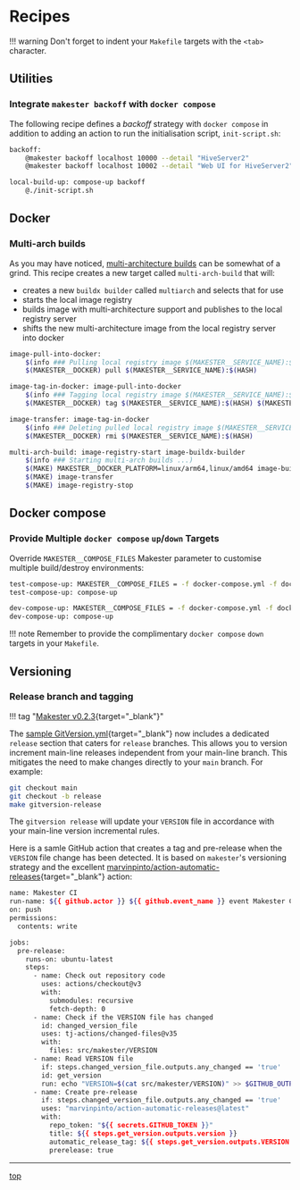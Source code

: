# Recipes

!!! warning
    Don't forget to indent your `Makefile` targets with the `<tab>` character.

## Utilities

### Integrate `makester backoff` with `docker compose`

The following recipe defines a _backoff_ strategy with `docker compose` in addition
to adding an action to run the initialisation script, `init-script.sh`:

```sh
backoff:
    @makester backoff localhost 10000 --detail "HiveServer2"
    @makester backoff localhost 10002 --detail "Web UI for HiveServer2"

local-build-up: compose-up backoff
    @./init-script.sh
```

## Docker

### Multi-arch builds

As you may have noticed, [multi-architecture builds](makefiles/docker.md#support-for-multi-architecture-builds)
can be somewhat of a grind. This recipe creates a new target called `multi-arch-build` that will:

- creates a new `buildx builder` called `multiarch` and selects that for use
- starts the local image registry
- builds image with multi-architecture support and publishes to the local registry server
- shifts the new multi-architecture image from the local registry server into docker

```sh title="Multi-arch container image builds."
image-pull-into-docker:
    $(info ### Pulling local registry image $(MAKESTER__SERVICE_NAME):$(HASH) into docker)
    $(MAKESTER__DOCKER) pull $(MAKESTER__SERVICE_NAME):$(HASH)

image-tag-in-docker: image-pull-into-docker
    $(info ### Tagging local registry image $(MAKESTER__SERVICE_NAME):$(HASH) for docker)
    $(MAKESTER__DOCKER) tag $(MAKESTER__SERVICE_NAME):$(HASH) $(MAKESTER__STATIC_SERVICE_NAME):$(HASH)

image-transfer: image-tag-in-docker
    $(info ### Deleting pulled local registry image $(MAKESTER__SERVICE_NAME):$(HASH))
    $(MAKESTER__DOCKER) rmi $(MAKESTER__SERVICE_NAME):$(HASH)

multi-arch-build: image-registry-start image-buildx-builder
    $(info ### Starting multi-arch builds ...)
    $(MAKE) MAKESTER__DOCKER_PLATFORM=linux/arm64,linux/amd64 image-buildx
    $(MAKE) image-transfer
    $(MAKE) image-registry-stop
```

## Docker compose

### Provide Multiple `docker compose` `up`/`down` Targets

Override `MAKESTER__COMPOSE_FILES` Makester parameter to customise multiple build/destroy environments:

```sh
test-compose-up: MAKESTER__COMPOSE_FILES = -f docker-compose.yml -f docker-compose-test.yml
test-compose-up: compose-up

dev-compose-up: MAKESTER__COMPOSE_FILES = -f docker-compose.yml -f docker-compose-dev.yml
dev-compose-up: compose-up
```

!!! note
    Remember to provide the complimentary `docker compose` `down` targets in your `Makefile`.

## Versioning

### Release branch and tagging

!!! tag "[Makester v0.2.3](https://github.com/loum/makester/releases/tag/0.2.3){target="\_blank"}"

The [sample GitVersion.yml](https://github.com/loum/makester/blob/main/sample/GitVersion.yml){target="\_blank"}
now includes a dedicated `release` section that caters for `release` branches. This allows you to
version increment main-line releases independent from your main-line branch. This mitigates the need to make
changes directly to your `main` branch. For example:

```sh title="Preparing for release."
git checkout main
git checkout -b release
make gitversion-release
```

The `gitversion release` will update your `VERSION` file in accordance with your main-line version
incremental rules.

Here is a samle GitHub action that creates a tag and pre-release when the `VERSION` file change
has been detected. It is based on `makester`'s versioning strategy and the excellent
[marvinpinto/action-automatic-releases](https://github.com/marvinpinto/action-automatic-releases){target="\_blank"}
action:

```sh title="VERSION file action for automatic releases"
name: Makester CI
run-name: ${{ github.actor }} ${{ github.event_name }} event Makester CI 🚀
on: push
permissions:
  contents: write

jobs:
  pre-release:
    runs-on: ubuntu-latest
    steps:
      - name: Check out repository code
        uses: actions/checkout@v3
        with:
          submodules: recursive
          fetch-depth: 0
      - name: Check if the VERSION file has changed
        id: changed_version_file
        uses: tj-actions/changed-files@v35
        with:
          files: src/makester/VERSION
      - name: Read VERSION file
        if: steps.changed_version_file.outputs.any_changed == 'true'
        id: get_version
        run: echo "VERSION=$(cat src/makester/VERSION)" >> $GITHUB_OUTPUT
      - name: Create pre-release
        if: steps.changed_version_file.outputs.any_changed == 'true'
        uses: "marvinpinto/action-automatic-releases@latest"
        with:
          repo_token: "${{ secrets.GITHUB_TOKEN }}"
          title: ${{ steps.get_version.outputs.version }}
          automatic_release_tag: ${{ steps.get_version.outputs.VERSION }}
          prerelease: true
```

______________________________________________________________________

[top](#recipes)

